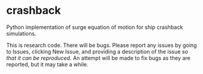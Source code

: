 # crashback
Python implementation of surge equation of motion for ship crashback simulations.

This is research code. There will be bugs. Please report any issues by going to Issues, clicking New Issue, and providing a description of the issue *so that it can be reproduced*. An attempt will be made to fix bugs as they are reported, but it may take a while.

